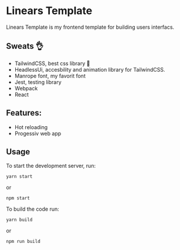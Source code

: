 # Linears Template

Linears Template is my frontend template for building users interfacs.

## Sweats 👌

-   TailwindCSS, best css library 🚀
-   HeadlessUi, accesbility and animation library for TailwindCSS.
-   Manrope font, my favorit font
-   Jest, testing library
-   Webpack
-   React

## Features:

-   Hot reloading
-   Progessiv web app

## Usage

To start the development server, run:

```
yarn start
```

or

```
npm start
```

To build the code run:

```
yarn build
```

or

```
npm run build
```
